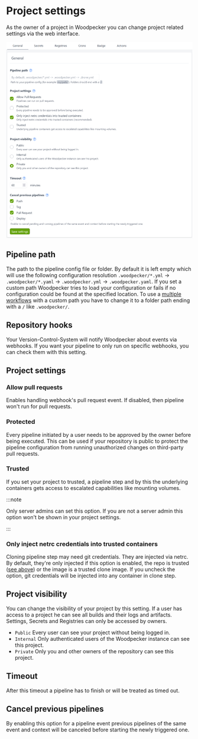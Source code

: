 # Project settings

As the owner of a project in Woodpecker you can change project related settings via the web interface.

![project settings](./project-settings.png)

## Pipeline path

The path to the pipeline config file or folder. By default it is left empty which will use the following configuration resolution `.woodpecker/*.yml` -> `.woodpecker/*.yaml` -> `.woodpecker.yml` -> `.woodpecker.yaml`. If you set a custom path Woodpecker tries to load your configuration or fails if no configuration could be found at the specified location. To use a [multiple workflows](./25-workflows.md) with a custom path you have to change it to a folder path ending with a `/` like `.woodpecker/`.

## Repository hooks

Your Version-Control-System will notify Woodpecker about events via webhooks. If you want your pipeline to only run on specific webhooks, you can check them with this setting.

## Project settings

### Allow pull requests

Enables handling webhook's pull request event. If disabled, then pipeline won't run for pull requests.

### Protected

Every pipeline initiated by a user needs to be approved by the owner before being executed.
This can be used if your repository is public to protect the pipeline configuration from running unauthorized changes on third-party pull requests.

### Trusted

If you set your project to trusted, a pipeline step and by this the underlying containers gets access to escalated capabilities like mounting volumes.

:::note

Only server admins can set this option. If you are not a server admin this option won't be shown in your project settings.

:::

### Only inject netrc credentials into trusted containers

Cloning pipeline step may need git credentials. They are injected via netrc. By default, they're only injected if this option is enabled, the repo is trusted ([see above](#trusted)) or the image is a trusted clone image. If you uncheck the option, git credentials will be injected into any container in clone step.

## Project visibility

You can change the visibility of your project by this setting. If a user has access to a project he can see all builds and their logs and artifacts. Settings, Secrets and Registries can only be accessed by owners.

- `Public` Every user can see your project without being logged in.
- `Internal` Only authenticated users of the Woodpecker instance can see this project.
- `Private` Only you and other owners of the repository can see this project.

## Timeout

After this timeout a pipeline has to finish or will be treated as timed out.

## Cancel previous pipelines

By enabling this option for a pipeline event previous pipelines of the same event and context will be canceled before starting the newly triggered one.
